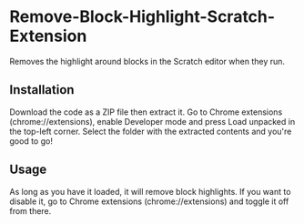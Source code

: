 # Remove-Block-Highlight-Scratch-Extension
Removes the highlight around blocks in the Scratch editor when they run.

## Installation
Download the code as a ZIP file then extract it.
Go to Chrome extensions (chrome://extensions), enable Developer mode and press Load unpacked in the top-left corner.
Select the folder with the extracted contents and you're good to go!

## Usage
As long as you have it loaded, it will remove block highlights. If you want to disable it, go to Chrome extensions (chrome://extensions) and toggle it off from there.
